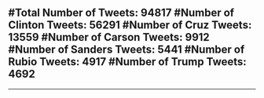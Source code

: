 #Total Number of Tweets: 94817 
#Number of Clinton Tweets: 56291
#Number of Cruz Tweets: 13559
#Number of Carson Tweets: 9912
#Number of Sanders Tweets: 5441
#Number of Rubio Tweets: 4917
#Number of Trump Tweets: 4692
---
---
